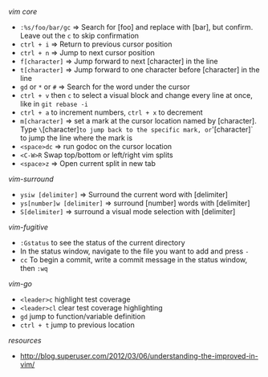 *vim core*
- `:%s/foo/bar/gc` => Search for [foo] and replace with [bar], but confirm. Leave out the `c` to skip confirmation
- `ctrl + i` => Return to previous cursor position
- `ctrl + n` => Jump to next cursor position
- `f[character]` => Jump forward to next [character] in the line
- `t[character]` => Jump forward to one character before [character] in the line
- `gd` or `*` or `#` => Search for the word under the cursor
- `ctrl + v` then `c` to select a visual block and change every line at once, like in `git rebase -i`
- `ctrl + a` to increment numbers, `ctrl + x` to decrement
- `m[character]` => set a mark at the cursor location named by [character]. Type `\`[character]` to jump back to the specific mark, or `\'[character]` to jump the line where the mark is
- `<space>dc` => run godoc on the cursor location
- `<C-W>R` Swap top/bottom or left/right vim splits
- `<space>z` => Open current split in new tab

*vim-surround*
- `ysiw [delimiter]` => Surround the current word with [delimiter]
- `ys[number]w [delimiter]` => surround [number] words with [delimiter]
- `S[delimiter]` => surround a visual mode selection with [delimiter]

*vim-fugitive*
- `:Gstatus` to see the status of the current directory
- In the status window, navigate to the file you want to add and press `-`
- `cc` To begin a commit, write a commit message in the status window, then `:wq`

*vim-go*
- `<leader>c` highlight test coverage
- `<leader>cl` clear test coverage highlighting
- `gd` jump to function/variable definition
- `ctrl + t` jump to previous location

*resources*
- http://blog.superuser.com/2012/03/06/understanding-the-improved-in-vim/
